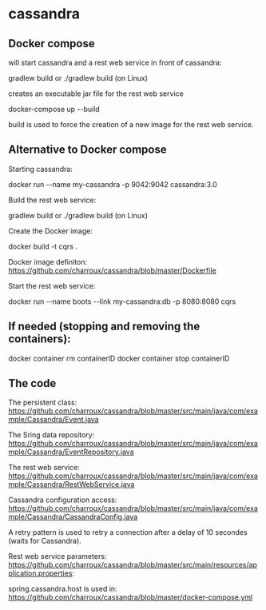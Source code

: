 # cassandra

## Docker compose

will start cassandra and a rest web service in front of cassandra:

gradlew build   or  ./gradlew build (on Linux)

creates an executable jar file for the rest web service

docker-compose up --build

build is used to force the creation of a new image for the rest web service.

## Alternative to Docker compose

Starting cassandra:

docker run --name my-cassandra -p 9042:9042 cassandra:3.0

Build the rest web service:

gradlew build   or  ./gradlew build (on Linux)

Create the Docker image:

docker build -t cqrs .

Docker image definiton: https://github.com/charroux/cassandra/blob/master/Dockerfile

Start the rest web service:

docker run --name boots --link my-cassandra:db -p 8080:8080 cqrs

## If needed (stopping and removing the containers):

docker container rm containerID
docker container stop containerID

## The code

The persistent class: https://github.com/charroux/cassandra/blob/master/src/main/java/com/example/Cassandra/Event.java

The Sring data repository: https://github.com/charroux/cassandra/blob/master/src/main/java/com/example/Cassandra/EventRepository.java

The rest web service: https://github.com/charroux/cassandra/blob/master/src/main/java/com/example/Cassandra/RestWebService.java

Cassandra configuration access: https://github.com/charroux/cassandra/blob/master/src/main/java/com/example/Cassandra/CassandraConfig.java

A retry pattern is used to retry a connection after a delay of 10 secondes (waits for Cassandra).
 
Rest web service parameters: https://github.com/charroux/cassandra/blob/master/src/main/resources/application.properties:

spring.cassandra.host is used in: https://github.com/charroux/cassandra/blob/master/docker-compose.yml





